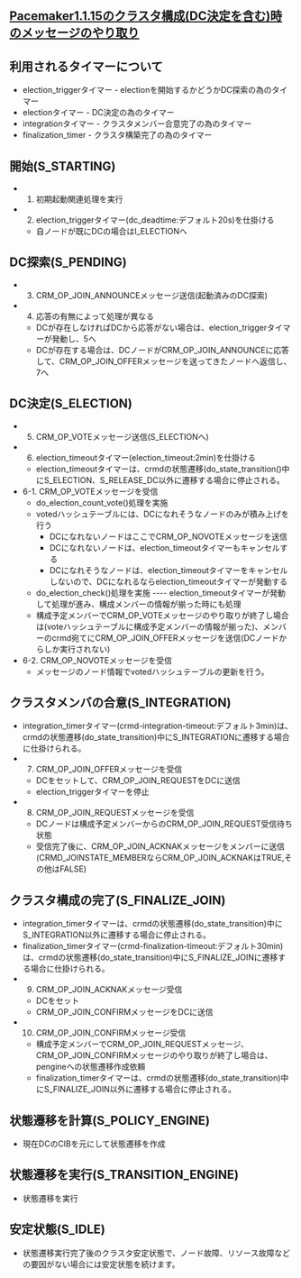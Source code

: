 ## [Pacemaker1.1.15のクラスタ構成(DC決定を含む)時のメッセージのやり取り](https://qiita.com/HideoYamauchi/items/74e8c7dd52ff37998419)

## 利用されるタイマーについて
* election_triggerタイマー - electionを開始するかどうかDC探索の為のタイマー
* electionタイマー - DC決定の為のタイマー
* integrationタイマー - クラスタメンバー合意完了の為のタイマー
* finalization_timer - クラスタ構築完了の為のタイマー

## 開始(S_STARTING)
* 1. 初期起動関連処理を実行
* 2. election_triggerタイマー(dc_deadtime:デフォルト20s)を仕掛ける
	* 自ノードが既にDCの場合はI_ELECTIONへ

## DC探索(S_PENDING)
* 3. CRM_OP_JOIN_ANNOUNCEメッセージ送信(起動済みのDC探索)
* 4. 応答の有無によって処理が異なる
	* DCが存在しなければDCから応答がない場合は、election_triggerタイマーが発動し、5へ
	* DCが存在する場合は、DCノードがCRM_OP_JOIN_ANNOUNCEに応答して、CRM_OP_JOIN_OFFERメッセージを送ってきたノードへ返信し、7へ

## DC決定(S_ELECTION)
* 5. CRM_OP_VOTEメッセージ送信(S_ELECTIONへ)
* 6. election_timeoutタイマー(election_timeout:2min)を仕掛ける
	* election_timeoutタイマーは、crmdの状態遷移(do_state_transition()中にS_ELECTION、S_RELEASE_DC以外に遷移する場合に停止される。
* 6-1. CRM_OP_VOTEメッセージを受信
	* do_election_count_vote()処理を実施
	* votedハッシュテーブルには、DCになれそうなノードのみが積み上げを行う
		* DCになれないノードはここでCRM_OP_NOVOTEメッセージを送信
		* DCになれないノードは、election_timeoutタイマーもキャンセルする
		* DCになれそうなノードは、election_timeoutタイマーをキャンセルしないので、DCになれるならelection_timeoutタイマーが発動する
	* do_election_check()処理を実施 ---- election_timeoutタイマーが発動して処理が進み、構成メンバーの情報が揃った時にも処理
	* 構成予定メンバーでCRM_OP_VOTEメッセージのやり取りが終了し場合は(voteハッシュテーブルに構成予定メンバーの情報が揃った)、メンバーのcrmd宛てにCRM_OP_JOIN_OFFERメッセージを送信(DCノードからしか実行されない)
* 6-2. CRM_OP_NOVOTEメッセージを受信
	* メッセージのノード情報でvotedハッシュテーブルの更新を行う。

## クラスタメンバの合意(S_INTEGRATION)
* integration_timerタイマー(crmd-integration-timeout:デフォルト3min)は、crmdの状態遷移(do_state_transition)中にS_INTEGRATIONに遷移する場合に仕掛けられる。
* 7. CRM_OP_JOIN_OFFERメッセージを受信
	* DCをセットして、CRM_OP_JOIN_REQUESTをDCに送信
	* election_triggerタイマーを停止
* 8. CRM_OP_JOIN_REQUESTメッセージを受信
	* DCノードは構成予定メンバーからのCRM_OP_JOIN_REQUEST受信待ち状態
	* 受信完了後に、CRM_OP_JOIN_ACKNAKメッセージをメンバーに送信(CRMD_JOINSTATE_MEMBERならCRM_OP_JOIN_ACKNAKはTRUE,その他はFALSE)

## クラスタ構成の完了(S_FINALIZE_JOIN)
* integration_timerタイマーは、crmdの状態遷移(do_state_transition)中にS_INTEGRATION以外に遷移する場合に停止される。
* finalization_timerタイマー(crmd-finalization-timeout:デフォルト30min)は、crmdの状態遷移(do_state_transition)中にS_FINALIZE_JOINに遷移する場合に仕掛けられる。
* 9. CRM_OP_JOIN_ACKNAKメッセージ受信
	* DCをセット
	* CRM_OP_JOIN_CONFIRMメッセージをDCに送信
* 10. CRM_OP_JOIN_CONFIRMメッセージ受信
	* 構成予定メンバーでCRM_OP_JOIN_REQUESTメッセージ、CRM_OP_JOIN_CONFIRMメッセージのやり取りが終了し場合は、pengineへの状態遷移作成依頼
	* finalization_timerタイマーは、crmdの状態遷移(do_state_transition)中にS_FINALIZE_JOIN以外に遷移する場合に停止される。

## 状態遷移を計算(S_POLICY_ENGINE)
* 現在DCのCIBを元にして状態遷移を作成

## 状態遷移を実行(S_TRANSITION_ENGINE)
* 状態遷移を実行

## 安定状態(S_IDLE)
* 状態遷移実行完了後のクラスタ安定状態で、ノード故障、リソース故障などの要因がない場合には安定状態を続けます。

